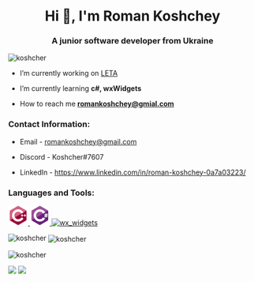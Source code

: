 <h1 align="center">Hi 👋, I'm Roman Koshchey</h1>
<h3 align="center">A junior software developer from Ukraine</h3>

<p align="left"> <img src="https://komarev.com/ghpvc/?username=koshcher&label=Profile%20views&color=0e75b6&style=flat" alt="koshcher" /> </p>

- I’m currently working on [LETA](https://github.com/Koshcher/LETA)

- I’m currently learning **c#, wxWidgets**

- How to reach me **romankoshchey@gmial.com**

<h3 align="left">Contact Information:</h3>

- Email - romankoshchey@gmail.com

- Discord - Koshcher#7607

- LinkedIn - https://www.linkedin.com/in/roman-koshchey-0a7a03223/

<h3 align="left">Languages and Tools:</h3>
<p align="left"> <a href="https://www.w3schools.com/cpp/" target="_blank" rel="noreferrer"> <img src="https://raw.githubusercontent.com/devicons/devicon/master/icons/cplusplus/cplusplus-original.svg" alt="cplusplus" width="40" height="40"/> </a> <a href="https://www.w3schools.com/cs/" target="_blank" rel="noreferrer"> <img src="https://raw.githubusercontent.com/devicons/devicon/master/icons/csharp/csharp-original.svg" alt="csharp" width="40" height="40"/> </a> <a href="https://www.wxwidgets.org/" target="_blank" rel="noreferrer"> <img src="https://upload.wikimedia.org/wikipedia/commons/b/bb/WxWidgets.svg" alt="wx_widgets" width="40" height="40"/> </a> </p>

<p><img align="left" src="https://github-readme-stats.vercel.app/api/top-langs?username=koshcher&show_icons=true&locale=en&layout=compact&theme=dracula" alt="koshcher" /></p>

<p>&nbsp;<img align="center" src="https://github-readme-stats.vercel.app/api?username=koshcher&show_icons=true&locale=en&theme=dracula" alt="koshcher" /></p>

<p><img align="center" src="https://github-readme-streak-stats.herokuapp.com/?user=koshcher&theme=dracula" alt="koshcher" /></p>


![](https://github.com/Koshcher/github-stats/blob/master/generated/overview.svg)
![](https://github.com/koshcher/github-stats/blob/master/generated/languages.svg)
